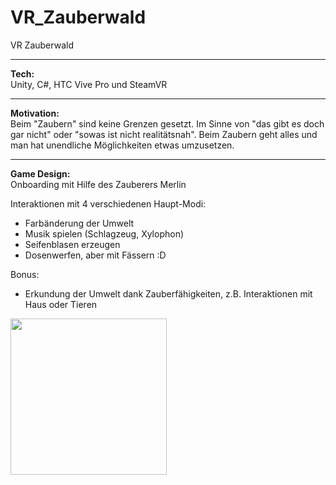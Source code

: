 # VR_Zauberwald
VR Zauberwald
___________________________________
<b>Tech:</b></br>
Unity, C#, HTC Vive Pro und SteamVR

___________________________________

<b>Motivation:</b></br>
Beim "Zaubern" sind keine Grenzen gesetzt. Im Sinne von "das gibt es doch gar nicht" oder "sowas ist nicht realitätsnah". Beim Zaubern geht alles und man hat unendliche Möglichkeiten etwas umzusetzen.
___________________________________

<b>Game Design:</b></br>
Onboarding mit Hilfe des Zauberers Merlin</br>

Interaktionen mit 4 verschiedenen Haupt-Modi:</br>
- Farbänderung der Umwelt
- Musik spielen (Schlagzeug, Xylophon)
- Seifenblasen erzeugen
- Dosenwerfen, aber mit Fässern :D

Bonus:</b>
- Erkundung der Umwelt dank Zauberfähigkeiten, z.B. Interaktionen mit Haus oder Tieren

<!-- ![](Zauberwald.gif) -->

<img src="Zauberwald_compressed.gif" width="250" height="250"/>
